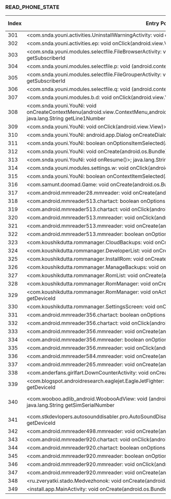 ### READ_PHONE_STATE
| Index | Entry Point & APIs | Screen shot | Resource id | Label |
| ------------- | ------------- | ------------- |-------------|-------------|
| 301 | <com.snda.youni.activities.UninstallWarningActivity: void onClick(android.view.View)>; java.lang.String getDeviceId | ![](D:\COSMOS\output\py\Drebin\VirusShare_Android_20130506\VirusShare_0bcad0737e4b0131534cc95425415974\com.snda.youni.activities.UninstallWarningActivity.png) |  | |
| 302 | <com.snda.youni.activities.ep: void onClick(android.view.View)>; java.lang.String getSubscriberId | ![](D:\COSMOS\output\py\Drebin\VirusShare_Android_20130506\VirusShare_0bcad0737e4b0131534cc95425415974\com.snda.youni.activities.UserInfoWallActivity.png) |  | |
| 303 | <com.snda.youni.modules.selectfile.FileBrowserActivity: void onCreate(android.os.Bundle)>; java.lang.String getSubscriberId | ![](D:\COSMOS\output\py\Drebin\VirusShare_Android_20130506\VirusShare_0bcad0737e4b0131534cc95425415974\com.snda.youni.modules.selectfile.FileBrowserActivity.png) |  | |
| 304 | <com.snda.youni.modules.selectfile.p: void <init>(android.content.Context)>; java.lang.String getSubscriberId | ![](D:\COSMOS\output\py\Drebin\VirusShare_Android_20130506\VirusShare_0bcad0737e4b0131534cc95425415974\com.snda.youni.modules.selectfile.FileBrowserActivity.png) |  | |
| 305 | <com.snda.youni.modules.selectfile.FileGrouperActivity: void onCreate(android.os.Bundle)>; java.lang.String getSubscriberId | ![](D:\COSMOS\output\py\Drebin\VirusShare_Android_20130506\VirusShare_0bcad0737e4b0131534cc95425415974\com.snda.youni.modules.selectfile.FileGrouperActivity.png) |  | |
| 306 | <com.snda.youni.modules.selectfile.q: void <init>(android.content.Context,int)>; java.lang.String getSubscriberId | ![](D:\COSMOS\output\py\Drebin\VirusShare_Android_20130506\VirusShare_0bcad0737e4b0131534cc95425415974\com.snda.youni.modules.selectfile.FileGrouperActivity.png) |  | |
| 307 | <com.snda.youni.modules.b.d: void onClick(android.view.View)>; java.lang.String getSubscriberId | ![](D:\COSMOS\output\py\Drebin\VirusShare_Android_20130506\VirusShare_0bcad0737e4b0131534cc95425415974\com.snda.youni.YouNi.png) |  | |
| 308 | <com.snda.youni.YouNi: void onCreateContextMenu(android.view.ContextMenu,android.view.View,android.view.ContextMenu$ContextMenuInfo)>; java.lang.String getLine1Number | ![](D:\COSMOS\output\py\Drebin\VirusShare_Android_20130506\VirusShare_6dd495c81a2a0678ea1de296b4633ab5\com.snda.youni.YouNi.png) |  | |
| 309 | <com.snda.youni.YouNi: void onClick(android.view.View)>; java.lang.String getSubscriberId | ![](D:\COSMOS\output\py\Drebin\VirusShare_Android_20130506\VirusShare_0bcad0737e4b0131534cc95425415974\com.snda.youni.YouNi.png) |  | |
| 310 | <com.snda.youni.YouNi: android.app.Dialog onCreateDialog(int)>; java.lang.String getDeviceId | ![](D:\COSMOS\output\py\Drebin\VirusShare_Android_20130506\VirusShare_0bcad0737e4b0131534cc95425415974\com.snda.youni.YouNi.png) |  | |
| 311 | <com.snda.youni.YouNi: boolean onOptionsItemSelected(android.view.MenuItem)>; java.lang.String getDeviceId | ![](D:\COSMOS\output\py\Drebin\VirusShare_Android_20130506\VirusShare_6dd495c81a2a0678ea1de296b4633ab5\com.snda.youni.YouNi.png) |  | |
| 312 | <com.snda.youni.YouNi: void onCreate(android.os.Bundle)>; java.lang.String getSubscriberId | ![](D:\COSMOS\output\py\Drebin\VirusShare_Android_20130506\VirusShare_6dd495c81a2a0678ea1de296b4633ab5\com.snda.youni.YouNi.png) |  | |
| 313 | <com.snda.youni.YouNi: void onResume()>; java.lang.String getDeviceId | ![](D:\COSMOS\output\py\Drebin\VirusShare_Android_20130506\VirusShare_6dd495c81a2a0678ea1de296b4633ab5\com.snda.youni.YouNi.png) |  | |
| 314 | <com.snda.youni.modules.settings.w: void onClick(android.view.View)>; java.lang.String getDeviceId | ![](D:\COSMOS\output\py\Drebin\VirusShare_Android_20130506\VirusShare_0bcad0737e4b0131534cc95425415974\com.snda.youni.YouNi.png) |  | |
| 315 | <com.snda.youni.YouNi: boolean onContextItemSelected(android.view.MenuItem)>; java.lang.String getLine1Number | ![](D:\COSMOS\output\py\Drebin\VirusShare_Android_20130506\VirusShare_6dd495c81a2a0678ea1de296b4633ab5\com.snda.youni.YouNi.png) |  | |
| 316 | <com.samunt.doomad.Game: void onCreate(android.os.Bundle)>; java.lang.String getDeviceId | ![](D:\COSMOS\output\py\Drebin\VirusShare_Android_20130506\VirusShare_0bd21bfcaa2202891ece2c3599a52ca6\com.samunt.doomad.Game.png) |  | |
| 317 | <com.android.mmreader28.mmreader: void onCreate(android.os.Bundle)>; java.lang.String getSubscriberId | ![](D:\COSMOS\output\py\Drebin\VirusShare_Android_20130506\VirusShare_0e6ad6b931fea832fac435371e189ead\com.android.mmreader28.mmreader.png) |  | |
| 318 | <com.android.mmreader513.chartact: boolean onOptionsItemSelected(android.view.MenuItem)>; void listen | ![](D:\COSMOS\output\py\Drebin\VirusShare_Android_20130506\VirusShare_0c072827a80ff7c1ed0f0655cadcea56\com.android.mmreader513.chartact.png) |  | |
| 319 | <com.android.mmreader513.chartact: void onClick(android.view.View)>; void listen | ![](D:\COSMOS\output\py\Drebin\VirusShare_Android_20130506\VirusShare_0c072827a80ff7c1ed0f0655cadcea56\com.android.mmreader513.chartact.png) |  | |
| 320 | <com.android.mmreader513.mmreader: void onClick(android.view.View)>; void listen | ![](D:\COSMOS\output\py\Drebin\VirusShare_Android_20130506\VirusShare_0c072827a80ff7c1ed0f0655cadcea56\com.android.mmreader513.mmreader.png) |  | |
| 321 | <com.android.mmreader513.mmreader: void onCreate(android.os.Bundle)>; java.lang.String getSubscriberId | ![](D:\COSMOS\output\py\Drebin\VirusShare_Android_20130506\VirusShare_61ebbcd95e5c64370754898b8004d645\com.android.mmreader513.mmreader.png) |  | |
| 322 | <com.android.mmreader513.mmreader: boolean onOptionsItemSelected(android.view.MenuItem)>; void listen | ![](D:\COSMOS\output\py\Drebin\VirusShare_Android_20130506\VirusShare_0c072827a80ff7c1ed0f0655cadcea56\com.android.mmreader513.mmreader.png) |  | |
| 323 | <com.koushikdutta.rommanager.CloudBackups: void onCreate(android.os.Bundle)>; java.lang.String getDeviceId | ![](D:\COSMOS\output\py\Drebin\VirusShare_Android_20130506\VirusShare_0c1c17835c01f6f1f7bac66231466577\com.koushikdutta.rommanager.CloudBackups.png) |  | |
| 324 | <com.koushikdutta.rommanager.DeveloperList: void onCreate(android.os.Bundle)>; java.lang.String getDeviceId | ![](D:\COSMOS\output\py\Drebin\VirusShare_Android_20130506\VirusShare_0c1c17835c01f6f1f7bac66231466577\com.koushikdutta.rommanager.DeveloperList.png) |  | |
| 325 | <com.koushikdutta.rommanager.InstallRom: void onCreate(android.os.Bundle)>; java.lang.String getDeviceId | ![](D:\COSMOS\output\py\Drebin\VirusShare_Android_20130506\VirusShare_0c1c17835c01f6f1f7bac66231466577\com.koushikdutta.rommanager.InstallRom.png) |  | |
| 326 | <com.koushikdutta.rommanager.ManageBackups: void onCreate(android.os.Bundle)>; java.lang.String getDeviceId | ![](D:\COSMOS\output\py\Drebin\VirusShare_Android_20130506\VirusShare_0c1c17835c01f6f1f7bac66231466577\com.koushikdutta.rommanager.ManageBackups.png) |  | |
| 327 | <com.koushikdutta.rommanager.RomList: void onCreate(android.os.Bundle)>; java.lang.String getDeviceId | ![](D:\COSMOS\output\py\Drebin\VirusShare_Android_20130506\VirusShare_0c1c17835c01f6f1f7bac66231466577\com.koushikdutta.rommanager.RomList.png) |  | |
| 328 | <com.koushikdutta.rommanager.RomManager: void onCreate(android.os.Bundle)>; java.lang.String getDeviceId | ![](D:\COSMOS\output\py\Drebin\VirusShare_Android_20130506\VirusShare_0c1c17835c01f6f1f7bac66231466577\com.koushikdutta.rommanager.RomManager.png) |  | |
| 329 | <com.koushikdutta.rommanager.RomManager: void onActivityResult(int,int,android.content.Intent)>; java.lang.String getDeviceId | ![](D:\COSMOS\output\py\Drebin\VirusShare_Android_20130506\VirusShare_0c1c17835c01f6f1f7bac66231466577\com.koushikdutta.rommanager.RomManager.png) |  | |
| 330 | <com.koushikdutta.rommanager.SettingsScreen: void onCreate(android.os.Bundle)>; java.lang.String getDeviceId | ![](D:\COSMOS\output\py\Drebin\VirusShare_Android_20130506\VirusShare_0c1c17835c01f6f1f7bac66231466577\com.koushikdutta.rommanager.SettingsScreen.png) |  | |
| 331 | <com.android.mmreader356.chartact: boolean onOptionsItemSelected(android.view.MenuItem)>; void listen | ![](D:\COSMOS\output\py\Drebin\VirusShare_Android_20130506\VirusShare_0c224561afecd80c1702bb939948a90c\com.android.mmreader356.chartact.png) |  | |
| 332 | <com.android.mmreader356.chartact: void onClick(android.view.View)>; void listen | ![](D:\COSMOS\output\py\Drebin\VirusShare_Android_20130506\VirusShare_0c224561afecd80c1702bb939948a90c\com.android.mmreader356.chartact.png) |  | |
| 333 | <com.android.mmreader356.mmreader: void onCreate(android.os.Bundle)>; java.lang.String getSubscriberId | ![](D:\COSMOS\output\py\Drebin\VirusShare_Android_20130506\VirusShare_9897ed559052e926dbae04a75a977502\com.android.mmreader356.mmreader.png) |  | |
| 334 | <com.android.mmreader356.mmreader: boolean onOptionsItemSelected(android.view.MenuItem)>; void listen | ![](D:\COSMOS\output\py\Drebin\VirusShare_Android_20130506\VirusShare_0c224561afecd80c1702bb939948a90c\com.android.mmreader356.mmreader.png) |  | |
| 335 | <com.android.mmreader356.mmreader: void onClick(android.view.View)>; void listen | ![](D:\COSMOS\output\py\Drebin\VirusShare_Android_20130506\VirusShare_0c224561afecd80c1702bb939948a90c\com.android.mmreader356.mmreader.png) |  | |
| 336 | <com.android.mmreader584.mmreader: void onCreate(android.os.Bundle)>; java.lang.String getSubscriberId | ![](D:\COSMOS\output\py\Drebin\VirusShare_Android_20130506\VirusShare_0c438af2e14b208d1b9fe4c995d6aa23\com.android.mmreader584.mmreader.png) |  | |
| 337 | <com.android.mmreader265.mmreader: void onCreate(android.os.Bundle)>; java.lang.String getSubscriberId | ![](D:\COSMOS\output\py\Drebin\VirusShare_Android_20130506\VirusShare_dab151a74d087af79f68381b945fdd06\com.android.mmreader265.mmreader.png) |  | |
| 338 | <com.anderfans.girlfart.DownCounterActivity: void onCreate(android.os.Bundle)>; java.lang.String getSubscriberId | ![](D:\COSMOS\output\py\Drebin\VirusShare_Android_20130506\VirusShare_0c8895ba6f954c3be957b938b265b0f7\com.anderfans.girlfart.DownCounterActivity.png) |  | |
| 339 | <com.blogspot.androidresearch.eaglejet.EagleJetFighter: void onCreate(android.os.Bundle)>; java.lang.String getDeviceId | ![](D:\COSMOS\output\py\Drebin\VirusShare_Android_20130506\VirusShare_0c8f7afdaf3f91306502b96014d355d6\com.blogspot.androidresearch.eaglejet.EagleJetFighter.png) |  | |
| 340 | <com.wooboo.adlib_android.WoobooAdView: void <init>(android.content.Context,android.util.AttributeSet)>; java.lang.String getSimSerialNumber | ![](D:\COSMOS\output\py\Drebin\VirusShare_Android_20130506\VirusShare_dbcc8df8cad771ef7bc807764fed06af\com.RZStudio.game.cube.Kube.png) | {'2130903040': <sensitive_component.SensitiveComponent.SensitiveView object at 0x000001C6AD30DCF8>} | |
| 341 | <com.stkdevlopers.autosounddisabler.pro.AutoSoundDisablerActivity: void onResume()>; java.lang.String getDeviceId | ![](D:\COSMOS\output\py\Drebin\VirusShare_Android_20130506\VirusShare_0cd5a09a403c2edf29b4add947b95d2a\com.stkdevlopers.autosounddisabler.pro.AutoSoundDisablerActivity.png) |  | |
| 342 | <com.android.mmreader498.mmreader: void onCreate(android.os.Bundle)>; java.lang.String getSubscriberId | ![](D:\COSMOS\output\py\Drebin\VirusShare_Android_20130506\VirusShare_a67d5ec191421ef3c163222b49dcb64c\com.android.mmreader498.mmreader.png) |  | |
| 343 | <com.android.mmreader920.chartact: void onClick(android.view.View)>; void listen | ![](D:\COSMOS\output\py\Drebin\VirusShare_Android_20130506\VirusShare_0d2e8637e766aee221143f2699d069b2\com.android.mmreader920.chartact.png) |  | |
| 344 | <com.android.mmreader920.chartact: boolean onOptionsItemSelected(android.view.MenuItem)>; void listen | ![](D:\COSMOS\output\py\Drebin\VirusShare_Android_20130506\VirusShare_0d2e8637e766aee221143f2699d069b2\com.android.mmreader920.chartact.png) |  | |
| 345 | <com.android.mmreader920.mmreader: boolean onOptionsItemSelected(android.view.MenuItem)>; void listen | ![](D:\COSMOS\output\py\Drebin\VirusShare_Android_20130506\VirusShare_0d2e8637e766aee221143f2699d069b2\com.android.mmreader920.mmreader.png) |  | |
| 346 | <com.android.mmreader920.mmreader: void onClick(android.view.View)>; void listen | ![](D:\COSMOS\output\py\Drebin\VirusShare_Android_20130506\VirusShare_0d2e8637e766aee221143f2699d069b2\com.android.mmreader920.mmreader.png) |  | |
| 347 | <com.android.mmreader920.mmreader: void onCreate(android.os.Bundle)>; java.lang.String getSubscriberId | ![](D:\COSMOS\output\py\Drebin\VirusShare_Android_20130506\VirusShare_0d2e8637e766aee221143f2699d069b2\com.android.mmreader920.mmreader.png) |  | |
| 348 | <ru.zveryatki.stado.Medvezhonok: void onCreate(android.os.Bundle)>; java.lang.String getLine1Number | ![](D:\COSMOS\output\py\Drebin\VirusShare_Android_20130506\VirusShare_a5b46827066862a6e24acf13379bebd9\ru.zveryatki.stado.Medvezhonok.png) |  | |
| 349 | <install.app.MainActivity: void onCreate(android.os.Bundle)>; java.lang.String getSubscriberId | ![](D:\COSMOS\output\py\Drebin\VirusShare_Android_20130506\VirusShare_b488de76457218c21fe98de67f50e9f1\install.app.MainActivity.png) |  | |
